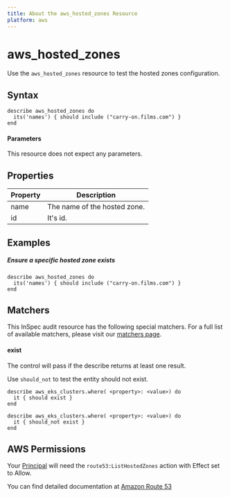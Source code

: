 ```yaml
---
title: About the aws_hosted_zones Resource
platform: aws
---
```


# aws\_hosted\_zones

Use the `aws_hosted_zones` resource to test the hosted zones configuration.

## Syntax

    describe aws_hosted_zones do
      its('names') { should include ("carry-on.films.com") }
    end
    
#### Parameters

This resource does not expect any parameters.


## Properties

|Property              | Description|
| ---                  | --- |
|name                  | The name of the hosted zone. |
|id                    | It's id. |

## Examples


##### Ensure a specific hosted zone exists
    describe aws_hosted_zones do
      its('names') { should include ("carry-on.films.com") }
    end


## Matchers

This InSpec audit resource has the following special matchers. For a full list of available matchers, please visit our [matchers page](https://www.inspec.io/docs/reference/matchers/).

#### exist

The control will pass if the describe returns at least one result.

Use `should_not` to test the entity should not exist.

    describe aws_eks_clusters.where( <property>: <value>) do
      it { should exist }
    end
      
    describe aws_eks_clusters.where( <property>: <value>) do
      it { should_not exist }
    end
    

## AWS Permissions

Your [Principal](https://docs.aws.amazon.com/IAM/latest/UserGuide/intro-structure.html#intro-structure-principal) will need the `route53:ListHostedZones` action with Effect set to Allow.

You can find detailed documentation at [Amazon Route 53](https://docs.aws.amazon.com/Route53/latest/DeveloperGuide/r53-api-permissions-ref.html)
